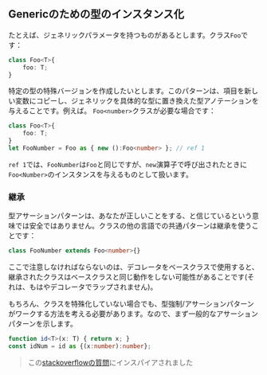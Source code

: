 ## Genericのための型のインスタンス化

たとえば、ジェネリックパラメータを持つものがあるとします。クラス`Foo`です：

```ts
class Foo<T>{
	foo: T;
}
```

特定の型の特殊バージョンを作成したいとします。このパターンは、項目を新しい変数にコピーし、ジェネリックを具体的な型に置き換えた型アノテーションを与えることです。例えば。 `Foo<number>`クラスが必要な場合です：

```ts
class Foo<T>{
	foo: T;
}
let FooNumber = Foo as { new ():Foo<number> }; // ref 1
```
`ref 1`では、`FooNumber`は`Foo`と同じですが、`new`演算子で呼び出されたときに `Foo<Number>`のインスタンスを与えるものとして扱います。

### 継承
型アサーションパターンは、あなたが正しいことをする、と信じているという意味では安全ではありません。クラスの他の言語での共通パターンは継承を使うことです：

```ts
class FooNumber extends Foo<number>{}
```

ここで注意しなければならないのは、デコレータをベースクラスで使用すると、継承されたクラスはベースクラスと同じ動作をしない可能性があることです(それは、もはやデコレータでラップされません)。

もちろん、クラスを特殊化していない場合でも、型強制/アサーションパターンがワークする方法を考える必要があります。なので、まず一般的なアサーションパターンを示します。

```ts
function id<T>(x: T) { return x; }
const idNum = id as {(x:number):number};
```

> この[stackoverflowの質問](http://stackoverflow.com/a/34864705/390330)にインスパイアされました
